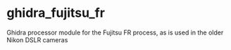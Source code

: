 # ghidra_fujitsu_fr
Ghidra processor module for the Fujitsu FR process, as is used in the older Nikon DSLR cameras
